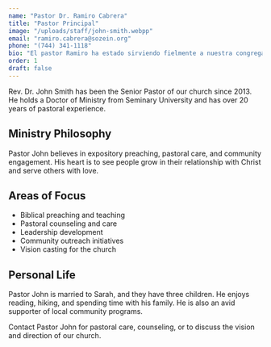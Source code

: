 ```yaml
---
name: "Pastor Dr. Ramiro Cabrera"
title: "Pastor Principal"
image: "/uploads/staff/john-smith.webpp"
email: "ramiro.cabrera@sozein.org"
phone: "(744) 341-1118"
bio: "El pastor Ramiro ha estado sirviendo fielmente a nuestra congregación durante más de 5 años, trayendo sabiduría, compasión y enseñanza bíblica a nuestra comunidad."
order: 1
draft: false
---
```


Rev. Dr. John Smith has been the Senior Pastor of our church since 2013. He holds a Doctor of Ministry from Seminary University and has over 20 years of pastoral experience.

## Ministry Philosophy

Pastor John believes in expository preaching, pastoral care, and community engagement. His heart is to see people grow in their relationship with Christ and serve others with love.

## Areas of Focus

- Biblical preaching and teaching
- Pastoral counseling and care
- Leadership development
- Community outreach initiatives
- Vision casting for the church

## Personal Life

Pastor John is married to Sarah, and they have three children. He enjoys reading, hiking, and spending time with his family. He is also an avid supporter of local community programs.

Contact Pastor John for pastoral care, counseling, or to discuss the vision and direction of our church.